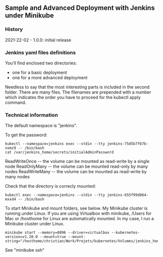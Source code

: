 ## Sample and Advanced Deployment with Jenkins under Minikube

### History

2021-22-02 - 1.0.0: initial release

### Jenkins yaml files definitions

You'll find enclosed two directories:

- one for a basic deployment
- one for a more advanced deployment

Needless to say that the most interesting parts is included in the second folder.
There are many files. The filenames are prepended with a number which indicates the order you have to proceed for the kubectl apply command.

### Technical information

The default namespace is "jenkins".

To get the password:

```
kubectl --namespace=jenkins exec --stdin --tty jenkins-75d5b7fb7b-nxmz9 -- /bin/bash
cat /var/jenkins_home/secrets/initialAdminPassword
```

ReadWriteOnce -- the volume can be mounted as read-write by a single node
ReadOnlyMany -- the volume can be mounted read-only by many nodes
ReadWriteMany -- the volume can be mounted as read-write by many nodes

Check that the directory is correcly mounted:

```
kubectl exec --namespace=jenkins --stdin --tty jenkins-655f99d864-mxxd4 -- /bin/bash
```

To start Minikube and mount folders, see below. My Minikube cluster is running under Linux. If you are using Virtualbox with minikube, /Users for Mac or /hosthome for Linux are automatically mounted. In my case, I run a Minikube cluster under Linux.

```
minikube start --memory=8096 --driver=virtualbox --kubernetes-version=v1.20.0 --mount=true --mount-string="/hosthome/christian/Work/Projets/kubernetes/Volumes/jenkins_home:/data/jenkins_home/"
```

See "minikube ssh"

